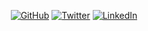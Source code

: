 <p align="center">
	<a href="https://github.com/johncallahan"><img src="https://img.shields.io/github/followers/johncallahan.svg?label=GitHub&style=social" alt="GitHub"></a>
	<a href="https://twitter.com/johnrcallahan"><img src="https://img.shields.io/twitter/follow/johnrcallahan?label=Twitter&style=social" alt="Twitter"></a>
	<a href="https://www.linkedin.com/in/john-callahan-430707/"><img src="https://img.shields.io/badge/LinkedIn--_.svg?style=social&logo=linkedin" alt="LinkedIn"></a>
</p>
